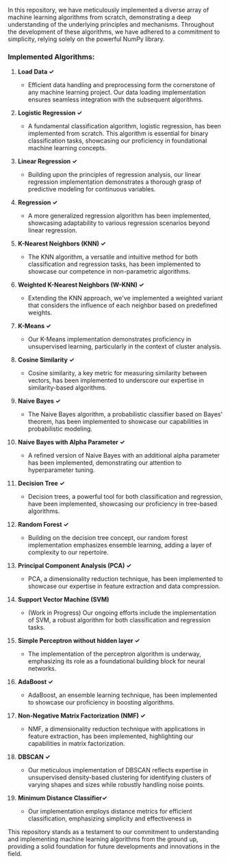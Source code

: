 In this repository, we have meticulously implemented a diverse array of machine learning algorithms from scratch, demonstrating a deep understanding of the underlying principles and mechanisms. Throughout the development of these algorithms, we have adhered to a commitment to simplicity, relying solely on the powerful NumPy library.

### Implemented Algorithms:

1. **Load Data ✓**
   - Efficient data handling and preprocessing form the cornerstone of any machine learning project. Our data loading implementation ensures seamless integration with the subsequent algorithms.

2. **Logistic Regression ✓**
   - A fundamental classification algorithm, logistic regression, has been implemented from scratch. This algorithm is essential for binary classification tasks, showcasing our proficiency in foundational machine learning concepts.

3. **Linear Regression ✓**
   - Building upon the principles of regression analysis, our linear regression implementation demonstrates a thorough grasp of predictive modeling for continuous variables.

4. **Regression ✓**
   - A more generalized regression algorithm has been implemented, showcasing adaptability to various regression scenarios beyond linear regression.

5. **K-Nearest Neighbors (KNN) ✓**
   - The KNN algorithm, a versatile and intuitive method for both classification and regression tasks, has been implemented to showcase our competence in non-parametric algorithms.

6. **Weighted K-Nearest Neighbors (W-KNN) ✓**
   - Extending the KNN approach, we've implemented a weighted variant that considers the influence of each neighbor based on predefined weights.

7. **K-Means ✓**
   - Our K-Means implementation demonstrates proficiency in unsupervised learning, particularly in the context of cluster analysis.

8. **Cosine Similarity ✓**
   - Cosine similarity, a key metric for measuring similarity between vectors, has been implemented to underscore our expertise in similarity-based algorithms.

9. **Naive Bayes ✓**
   - The Naive Bayes algorithm, a probabilistic classifier based on Bayes' theorem, has been implemented to showcase our capabilities in probabilistic modeling.

10. **Naive Bayes with Alpha Parameter ✓**
    - A refined version of Naive Bayes with an additional alpha parameter has been implemented, demonstrating our attention to hyperparameter tuning.

11. **Decision Tree ✓**
    - Decision trees, a powerful tool for both classification and regression, have been implemented, showcasing our proficiency in tree-based algorithms.

12. **Random Forest ✓**
    - Building on the decision tree concept, our random forest implementation emphasizes ensemble learning, adding a layer of complexity to our repertoire.

13. **Principal Component Analysis (PCA) ✓**
    - PCA, a dimensionality reduction technique, has been implemented to showcase our expertise in feature extraction and data compression.

14. **Support Vector Machine (SVM)**
    - (Work in Progress) Our ongoing efforts include the implementation of SVM, a robust algorithm for both classification and regression tasks.

15. **Simple Perceptron without hidden layer ✓**
    - The implementation of the perceptron algorithm is underway, emphasizing its role as a foundational building block for neural networks.

16. **AdaBoost ✓**
    - AdaBoost, an ensemble learning technique, has been implemented to showcase our proficiency in boosting algorithms.

17. **Non-Negative Matrix Factorization (NMF) ✓**
    - NMF, a dimensionality reduction technique with applications in feature extraction, has been implemented, highlighting our capabilities in matrix factorization.

18. **DBSCAN ✓**
    - Our meticulous implementation of DBSCAN reflects expertise in unsupervised density-based clustering for identifying clusters of varying shapes and sizes while robustly handling noise points.

19. **Minimum Distance Classifier✓**
    - Our implementation employs distance metrics for efficient classification, emphasizing simplicity and effectiveness in
     
This repository stands as a testament to our commitment to understanding and implementing machine learning algorithms from the ground up, providing a solid foundation for future developments and innovations in the field.
